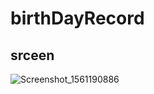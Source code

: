 # birthDayRecord
## srceen

![Screenshot_1561190886](https://user-images.githubusercontent.com/9949849/59961267-17df8880-94f3-11e9-950b-e068ac006028.png)

